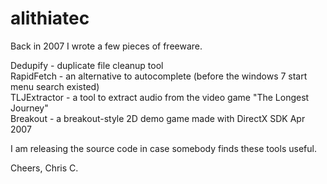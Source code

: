 # alithiatec

Back in 2007 I wrote a few pieces of freeware.

Dedupify - duplicate file cleanup tool<br />
RapidFetch - an alternative to autocomplete (before the windows 7 start menu search existed)<br />
TLJExtractor - a tool to extract audio from the video game "The Longest Journey"<br />
Breakout - a breakout-style 2D demo game made with DirectX SDK Apr 2007<br />

I am releasing the source code in case somebody finds these tools useful.

Cheers, Chris C.
